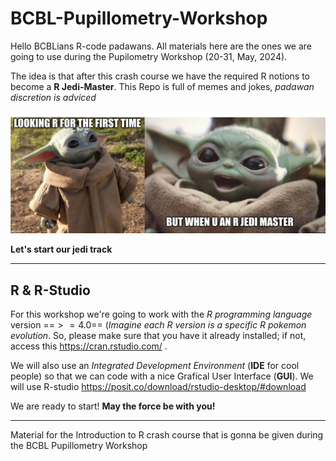 # BCBL-Pupillometry-Workshop

Hello BCBLians R-code padawans. All materials here are the ones we are going to use during the Pupilometry Workshop (20-31, May, 2024).

The idea is that after this crash course we have the required R notions to become a **R Jedi-Master**. This Repo is full of memes and jokes, *padawan discretion is adviced*

![Your R jedi path](https://github.com/marco7877/BCBL-Pupillometry-Workshop/blob/main/R_meme0.jpg)

**Let's start our jedi track**

---

## R & R-Studio

For this workshop we're going to work with the *R programming language* version ==$>=4.0$== (*Imagine each R version is a specific R pokemon evolution*. So, please make sure that you have it already installed; if not, access this https://cran.rstudio.com/ . 

We will also use an *Integrated Development Environment* (**IDE** for cool people) so that we can code with a nice Grafical User Interface (**GUI**). We will use R-studio https://posit.co/download/rstudio-desktop/#download

We are ready to start! **May the force be with you!**

---
 
Material for the Introduction to R crash course that is gonna be given during the BCBL Pupillometry Workshop
